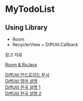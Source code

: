 # MyTodoList

## Using Library

- Room
- RecyclerView + DiffUtil.Callback

참고 자료

[Room & RxJava](https://medium.com/androiddevelopers/room-rxjava-acb0cd4f3757)

[DiffUtil 안드로이드 문서](https://developer.android.com/reference/android/support/v7/util/DiffUtil.Callback)<br>
[DiffUtil 영어 설명](https://android.jlelse.eu/smart-way-to-update-recyclerview-using-diffutil-345941a160e0)<br>
[DiffUtil 한국 설명 1](https://blog.kmshack.kr/RecyclerView-DiffUtil%EB%A1%9C-%EC%84%B1%EB%8A%A5-%ED%96%A5%EC%83%81%ED%95%98%EA%B8%B0/)<br>
[DiffUtil 한국 설명 2](https://blog.yatopark.net/2017/05/02/diffutil%EC%9D%84-%ED%86%B5%ED%95%B4-recyclerview-%EA%B0%B1%EC%8B%A0%EC%9D%84-%ED%9A%A8%EC%9C%A8%EC%A0%81%EC%9C%BC%EB%A1%9C-%EC%B2%98%EB%A6%AC%ED%95%98%EA%B8%B0/)


